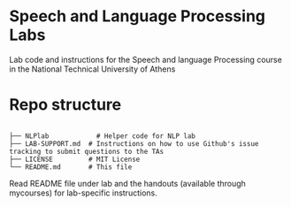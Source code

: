 # Speech and Language Processing Labs

Lab code and instructions for the Speech and language Processing course in the National Technical University of Athens


# Repo structure

```

├── NLPlab            # Helper code for NLP lab
├── LAB-SUPPORT.md  # Instructions on how to use Github's issue tracking to submit questions to the TAs
├── LICENSE         # MIT License
└── README.md       # This file

```

Read README file under lab and the handouts (available through mycourses) for lab-specific instructions.

